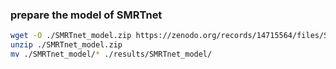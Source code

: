 ### prepare the model of SMRTnet
```bash
wget -O ./SMRTnet_model.zip https://zenodo.org/records/14715564/files/SMRTnet_model.zip?download=1
unzip ./SMRTnet_model.zip
mv ./SMRTnet_model/* ./results/SMRTnet_model/
```

